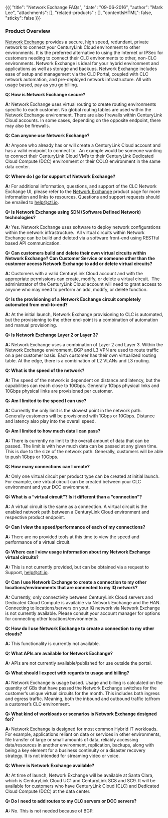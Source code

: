 {{{
  "title": "Network Exchange FAQs",
  "date": "09-06-2016",
  "author": "Mark Lee",
  "attachments": [],
  "related-products" : [],
  "contentIsHTML": false,
  "sticky": false
}}}

### Product Overview

[Network Exchange](https://www.ctl.io/network-exchange/) provides a secure, high speed, redundant, private network to connect your CenturyLink Cloud environment to other environments.  It is the preferred alternative to using the Internet or IPSec for customers needing to connect their CLC environments to other, non-CLC environments. Network Exchange is ideal for your hybrid environment and applications as well as storage and backups. Network Exchange includes ease of setup and management via the CLC Portal, coupled with CLC network automation, and pre-deployed network infrastructure. All with usage based, pay as you go billing.

**Q: How is Network Exchange secure?**

**A:** Network Exchange uses virtual routing to create routing environments specific to each customer. No global routing tables are used within the Network Exchange environment. There are also firewalls within CenturyLink Cloud accounts. In some cases, depending on the opposite endpoint, there may also be firewalls.

**Q: Can anyone use Network Exchange?**

**A:** Anyone who already has or will create a CenturyLink Cloud account and has a valid endpoint to connect to.  An example would be someone wanting to connect their CenturyLink Cloud VM’s to their CenturyLink Dedicated Cloud Compute (DCC) environment or their COLO environment in the same data center.

**Q: Where do I go for support of Network Exchange?**

**A:** For additional information, questions, and support of the CLC Network Exchange UI, please refer to the [Network Exchange](//www.ctl.io/network-exchange/) product page for more information and links to resources. Questions and support requests should be emailed to [help@ctl.io](mailto:help@ctl.io).

**Q: Is Network Exchange using SDN (Software Defined Network) technologies?**

**A:** Yes. Network Exchange uses software to deploy network configurations within the network infrastructure.  All virtual circuits within Network Exchange can be build and deleted via a software front-end using RESTful based API communication.

**Q: Can customers build and delete their own virtual circuits within Network Exchange? Can Customer Service or someone other than the customer access Network Exchange to add or delete virtual circuits?**

**A:** Customers with a valid CenturyLink Cloud account and with the appropriate permissions can create, modify, or delete a virtual circuit.  The administrator of the CenturyLink Cloud account will need to grant access to anyone who may need to perform an add, modify, or delete function.

**Q: Is the provisioning of a Network Exchange circuit completely automated from end-to-end?**

**A:** At the initial launch, Network Exchange provisioning to CLC is automated, but the provisioning to the other end-point is a combination of automation and manual provisioning.

**Q: Is Network Exchange Layer 2 or Layer 3?**

**A:** Network Exchange uses a combination of Layer 2 and Layer 3. Within the Network Exchange environment, BGP and L3 VPN are used to route traffic on a per customer basis. Each customer has their own virtualized routing table. At the edge, there is a combination of L2 VLANs and L3 routing. 

**Q: What is the speed of the network?**

**A:** The speed of the network is dependent on distance and latency, but the capabilities can reach close to 10Gbps. Generally 1Gbps physical links and 10Gbps physical links are provisioned per customer.

**Q:  Am I limited to the speed I can use?**

**A:** Currently the only limit is the slowest point in the network path.  Generally customers will be provisioned with 1Gbps or 10Gbps. Distance and latency also play into the overall speed.

**Q:  Am I limited to how much data I can pass?**

**A:** There is currently no limit to the overall amount of data that can be passed. The limit is with how much data can be passed at any given time.  This is due to the size of the network path. Generally, customers will be able to push 1Gbps or 10Gbps.

**Q: How many connections can I create?**

**A:** Only one virtual circuit per product type can be created at initial launch.  For example, one virtual circuit can be created between your CLC environment and your DCC environment.

**Q: What is a “virtual circuit”?  Is it different than a “connection”?**

**A:** A virtual circuit is the same as a connection. A virtual circuit is the enabled network path between a CenturyLink Cloud environment and respective product endpoint.

**Q: Can I view the speed/performance of each of my connections?**

**A:** There are no provided tools at this time to view the speed and performance of a virtual circuit.

**Q: Where can I view usage information about my Network Exchange virtual circuits?**

**A:** This is not currently provided, but can be obtained via a request to Support, [help@ctl.io](mailto:help@ctl.io).

**Q: Can I use Network Exchange to create a connection to my other locations/environments that are connected to my IQ network?**

**A:** Currently, only connectivity between CenturyLink Cloud servers and Dedicated Cloud Compute is available via Network Exchange and the HAN. Connecting to locations/servers on your IQ network via Network Exchange is not currently available. Please consult your account manager for options for connecting other locations/environments.

**Q: How do I use Network Exchange to create a connection to my other clouds?**

**A:** This functionality is currently not available.

**Q: What APIs are available for Network Exchange?**

**A:** APIs are not currently available/published for use outside the portal.

**Q: What should I expect with regards to usage and billing?**

**A:** Network Exchange is usage based. Usage and billing is calculated on the quantity of GBs that have passed the Network Exchange switches for the customer’s unique virtual circuits for the month. This includes both ingress and egress traffic. Meaning, both the inbound and outbound traffic to/from a customer’s CLC environment.

**Q: What kind of workloads or scenarios is Network Exchange designed for?**

**A:** Network Exchange is designed for most common Hybrid IT workloads.  For example, applications reliant on data or services in other environments, file transfer of large or small amounts of data, reliably accessing data/resources in another environment, replication, backups, along with being a key element for a business continuity or a disaster recovery strategy. It is not intended for streaming video or voice.

**Q: Where is Network Exchange available?**

**A:** At time of launch, Network Exchange will be available at Santa Clara, which is CenturyLink Cloud UC1 and CenturyLink SC8 and SC9. It will be available for customers who have CenturyLink Cloud (CLC) and Dedicated Cloud Compute (DCC) at the data center.

**Q: Do I need to add routes to my CLC servers or DCC servers?**

**A:** No. This is not needed because of BGP.
